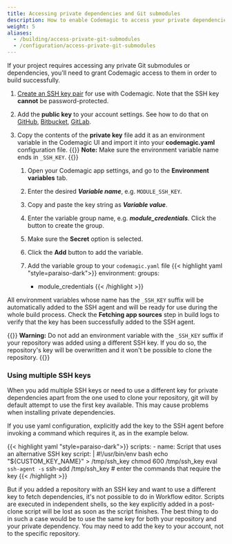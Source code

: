 ```yaml
---
title: Accessing private dependencies and Git submodules
description: How to enable Codemagic to access your private dependencies and Git submodules
weight: 5
aliases: 
  - /building/access-private-git-submodules
  - /configuration/access-private-git-submodules
---
```


If your project requires accessing any private Git submodules or dependencies, you'll need to grant Codemagic access to them in order to build successfully.

1. [Create an SSH key pair](../knowledge-git/generating-an-ssh-key) for use with Codemagic. Note that the SSH key **cannot** be password-protected.
2. Add the **public key** to your account settings. See how to do that on [GitHub](https://help.github.com/en/github/authenticating-to-github/adding-a-new-ssh-key-to-your-github-account), [Bitbucket](https://confluence.atlassian.com/bitbucket/use-access-keys-294486051.html), [GitLab](https://docs.gitlab.com/ee/user/ssh.html).
3.  Copy the contents of the **private key** file add it as an environment variable in the Codemagic UI and import it into your **codemagic.yaml** configuration file.
{{<notebox>}}
**Note:** Make sure the environment variable name ends in `_SSH_KEY`.
{{</notebox>}}

    1. Open your Codemagic app settings, and go to the **Environment variables** tab.
    2. Enter the desired **_Variable name_**, e.g. `MODULE_SSH_KEY`.
    3. Copy and paste the key string as **_Variable value_**.
    4. Enter the variable group name, e.g. **_module_credentials_**. Click the button to create the group.
    5. Make sure the **Secret** option is selected.
    6. Click the **Add** button to add the variable.

    7. Add the variable group to your `codemagic.yaml` file
    {{< highlight yaml "style=paraiso-dark">}}
    environment:
        groups:
        - module_credentials
    {{< /highlight >}}
  
 
All environment variables whose name has the `_SSH_KEY` suffix will be automatically added to the SSH agent and will be ready for use during the whole build process. Check the **Fetching app sources** step in build logs to verify that the key has been successfully added to the SSH agent.

{{<notebox>}}
**Warning:** Do not add an environment variable with the `_SSH_KEY` suffix if your repository was added using a different SSH key. If you do so, the repository's key will be overwritten and it won't be possible to clone the repository.
{{</notebox>}}

### Using multiple SSH keys

When you add multiple SSH keys or need to use a different key for private dependencies apart from the one used to clone your repository, git will by default attempt to use the first key available. This may cause problems when installing private dependencies.

If you use yaml configuration, explicitly add the key to the SSH agent before invoking a command which requires it, as in the example below.

{{< highlight yaml "style=paraiso-dark">}}
  scripts:
    - name: Script that uses an alternative SSH key
      script: | 
        #!/usr/bin/env bash
        echo "${CUSTOM_KEY_NAME}" > /tmp/ssh_key
        chmod 600 /tmp/ssh_key
        eval `ssh-agent -s`
        ssh-add /tmp/ssh_key
        # enter the commands that require the key
{{< /highlight >}}


But if you added a repository with an SSH key and want to use a different key to fetch dependencies, it's not possible to do in Workflow editor. Scripts are executed in independent shells, so the key explicitly added in a post-clone script will be lost as soon as the script finishes. The best thing to do in such a case would be to use the same key for both your repository and your private dependency. You may need to add the key to your account, not to the specific repository.
